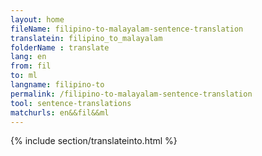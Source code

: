 ```yaml
---
layout: home
fileName: filipino-to-malayalam-sentence-translation
translatein: filipino_to_malayalam
folderName : translate
lang: en
from: fil
to: ml
langname: filipino-to
permalink: /filipino-to-malayalam-sentence-translation
tool: sentence-translations
matchurls: en&&fil&&ml
---
```

{% include section/translateinto.html %}
